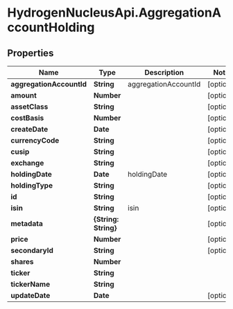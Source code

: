 # HydrogenNucleusApi.AggregationAccountHolding

## Properties
Name | Type | Description | Notes
------------ | ------------- | ------------- | -------------
**aggregationAccountId** | **String** | aggregationAccountId | [optional] 
**amount** | **Number** |  | [optional] 
**assetClass** | **String** |  | [optional] 
**costBasis** | **Number** |  | [optional] 
**createDate** | **Date** |  | [optional] 
**currencyCode** | **String** |  | [optional] 
**cusip** | **String** |  | [optional] 
**exchange** | **String** |  | [optional] 
**holdingDate** | **Date** | holdingDate | [optional] 
**holdingType** | **String** |  | [optional] 
**id** | **String** |  | [optional] 
**isin** | **String** | isin | [optional] 
**metadata** | **{String: String}** |  | [optional] 
**price** | **Number** |  | [optional] 
**secondaryId** | **String** |  | [optional] 
**shares** | **Number** |  | 
**ticker** | **String** |  | 
**tickerName** | **String** |  | 
**updateDate** | **Date** |  | [optional] 



